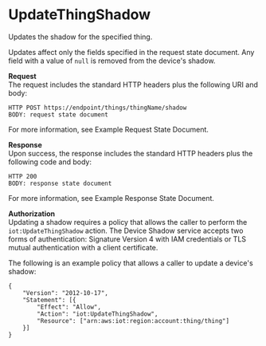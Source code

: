# UpdateThingShadow<a name="API_UpdateThingShadow"></a>

Updates the shadow for the specified thing\.

Updates affect only the fields specified in the request state document\. Any field with a value of `null` is removed from the device's shadow\.

**Request**  
The request includes the standard HTTP headers plus the following URI and body:

```
HTTP POST https://endpoint/things/thingName/shadow
BODY: request state document
```

For more information, see Example Request State Document\.

**Response**  
Upon success, the response includes the standard HTTP headers plus the following code and body:

```
HTTP 200
BODY: response state document
```

For more information, see Example Response State Document\.

**Authorization**  
Updating a shadow requires a policy that allows the caller to perform the `iot:UpdateThingShadow` action\. The Device Shadow service accepts two forms of authentication: Signature Version 4 with IAM credentials or TLS mutual authentication with a client certificate\.

The following is an example policy that allows a caller to update a device's shadow:

```
{
    "Version": "2012-10-17",
    "Statement": [{
        "Effect": "Allow",
        "Action": "iot:UpdateThingShadow",
        "Resource": ["arn:aws:iot:region:account:thing/thing"]
    }]
}
```